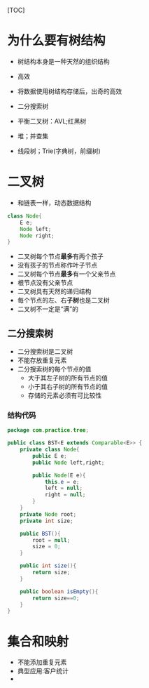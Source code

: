 [TOC]

# 为什么要有树结构

* 树结构本身是一种天然的组织结构

* 高效
* 将数据使用树结构存储后，出奇的高效
* 二分搜索树
* 平衡二叉树：AVL;红黑树
* 堆；并查集
* 线段树；Trie(字典树，前缀树)

# 二叉树

* 和链表一样，动态数据结构

```java
class Node{
	E e;
	Node left;
	Node right;
}
```

* 二叉树每个节点**最多**有两个孩子
* 没有孩子的节点称作叶子节点
* 二叉树每个节点**最多**有一个父亲节点
* 根节点没有父亲节点
* 二叉树具有天然的递归结构
* 每个节点的左、右**子树**也是二叉树
* 二叉树不一定是“满”的

## 二分搜索树

* 二分搜索树是二叉树
* 不能存放重复元素
* 二分搜索树的每个节点的值
  * 大于其左子树的所有节点的值
  * 小于其右子树的所有节点的值
  *  存储的元素必须有可比较性

### 结构代码

```Java
package com.practice.tree;

public class BST<E extends Comparable<E>> {
    private class Node{
        public E e;
        public Node left,right;

        public Node(E e){
            this.e = e;
            left = null;
            right = null;
        }
    }
    private Node root;
    private int size;

    public BST(){
        root = null;
        size = 0;
    }

    public int size(){
        return size;
    }

    public boolean isEmpty(){
        return size==0;
    }
}

```

# 集合和映射

* 不能添加重复元素
* 典型应用:客户统计
* 